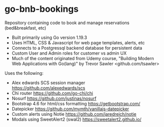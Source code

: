 # go-bnb-bookings
Repository containing code to book and manage reservations (bed&breakfast, etc)
* Built primarily using Go version 1.19.3
* Uses HTML, CSS & Javascript for web page templates, alerts, etc
* Connects to a Postgressql backend database for persistent data
* Custom User and Admin roles for customer vs admin UX
* Much of the content originated from Udemy course, "Building Modern Web Applications with Go(lang)" by Trevor Sawler <github.com/tsawler>

Uses the following:
* Alex edwards SCS session manager https://github.com/alexedwards/scs
* Chi router https://github.com/go-chi/chi
* Nosurf https://github.com/justinas/nosurf
* Bootstrap 4.6 for html/css formatting https://getbootstrap.com/
* Datepicker https://github.com/mymth/vanillajs-datepicker
* Custom alerts using Notie <https://github.com/jaredreich/notie>
* Modals using SweetAlert2 (swal2) <https://sweetalert2.github.io/>